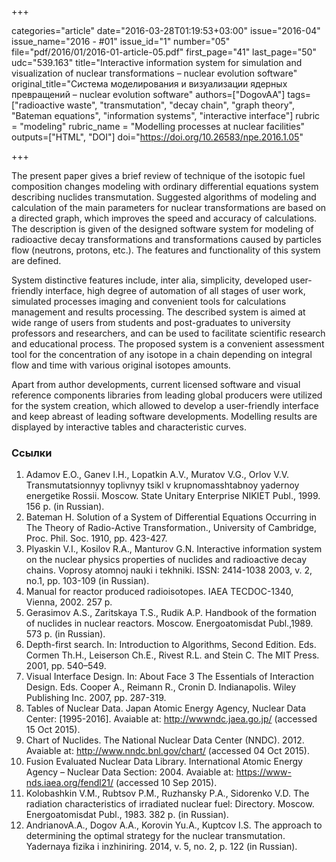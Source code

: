 +++

categories="article"
date="2016-03-28T01:19:53+03:00"
issue="2016-04"
issue_name="2016 - #01"
issue_id="1"
number="05"
file="pdf/2016/01/2016-01-article-05.pdf"
first_page="41"
last_page="50"
udc="539.163"
title="Interactive information system for simulation and visualization of nuclear transformations – nuclear evolution software"
original_title="Cистема моделирования и визуализации ядерных превращений – nuclear evolution software"
authors=["DogovAA"]
tags=["radioactive waste", "transmutation", "decay chain", "graph theory", "Bateman equations", "information systems", "interactive interface"]
rubric = "modeling"
rubric_name = "Modelling processes at nuclear facilities"
outputs=["HTML", "DOI"]
doi="https://doi.org/10.26583/npe.2016.1.05"

+++

The present paper gives a brief review of technique of the isotopic fuel composition changes modeling with ordinary differential equations system describing nuclides transmutation. Suggested algorithms of modeling and calculation of the main parameters for nuclear transformations are based on a directed graph, which improves the speed and accuracy of calculations. The description is given of the designed software system for modeling of radioactive decay transformations and transformations caused by particles flow (neutrons, protons, etc.). The features and functionality of this system are defined.

System distinctive features include, inter alia, simplicity, developed user-friendly interface, high degree of automation of all stages of user work, simulated processes imaging and convenient tools for calculations management and results processing. The described system is aimed at wide range of users from students and post-graduates to university professors and researchers, and can be used to facilitate scientific research and educational process. The proposed system is a convenient assessment tool for the concentration of any isotope in a chain depending on integral flow and time with various original isotopes amounts.

Apart from author developments, current licensed software and visual reference components libraries from leading global producers were utilized for the system creation, which allowed to develop a user-friendly interface and keep abreast of leading software developments. Modelling results are displayed by interactive tables and characteristic curves.

### Ссылки

1. Adamov E.O., Ganev I.H., Lopatkin A.V., Muratov V.G., Orlov V.V. Transmutatsionnyy toplivnyy tsikl v krupnomasshtabnoy yadernoy energetike Rossii. Moscow. State Unitary Enterprise NIKIET Publ., 1999. 156 p. (in Russian).
2. Bateman H. Solution of a System of Differential Equations Occurring in The Theory of Radio-Active Transformation., University of Cambridge, Proc. Phil. Soc. 1910, pp. 423-427.
3. Plyaskin V.I., Kosilov R.A., Manturov G.N. Interactive information system on the nuclear physics properties of nuclides and radioactive decay chains. Voprosy atomnoj nauki i tekhniki. ISSN: 2414-1038 2003, v. 2, no.1, pp. 103-109 (in Russian).
4. Manual for reactor produced radioisotopes. IAEA TECDOC-1340, Vienna, 2002. 257 p.
5. Gerasimov A.S., Zaritskaya T.S., Rudik A.P. Handbook of the formation of nuclides in nuclear reactors. Moscow. Energoatomisdat Publ.,1989. 573 p. (in Russian).
6. Depth-first search. In: Introduction to Algorithms, Second Edition. Eds. Cormen Th.H., Leiserson Ch.E., Rivest R.L. and Stein C. The MIT Press. 2001, pp. 540–549.
7. Visual Interface Design. In: About Face 3 The Essentials of Interaction Design. Eds. Cooper A., Reimann R., Cronin D. Indianapolis. Wiley Publishing Inc. 2007, pp. 287-319.
8. Tables of Nuclear Data. Japan Atomic Energy Agency, Nuclear Data Center: [1995-2016]. Avaiable at: http://wwwndc.jaea.go.jp/ (accessed 15 Oct 2015).
9. Chart of Nuclides. The National Nuclear Data Center (NNDC). 2012. Avaiable at: http://www.nndc.bnl.gov/chart/ (accessed 04 Oct 2015).
10. Fusion Evaluated Nuclear Data Library. International Atomic Energy Agency – Nuclear Data Section: 2004. Avaiable at: https://www-nds.iaea.org/fendl21/ (accessed 10 Sep 2015).
11. Kolobashkin V.M., Rubtsov P.M., Ruzhansky P.A., Sidorenko V.D. The radiation characteristics of irradiated nuclear fuel: Directory. Moscow. Energoatomisdat Publ., 1983. 382 p. (in Russian).
12. AndrianovA.A., Dogov A.A., Korovin Yu.A., Kuptcov I.S. The approach to determining the optimal strategy for the nuclear transmutation. Yadernaya fizika i inzhiniring. 2014, v. 5, no. 2, p. 122 (in Russian).